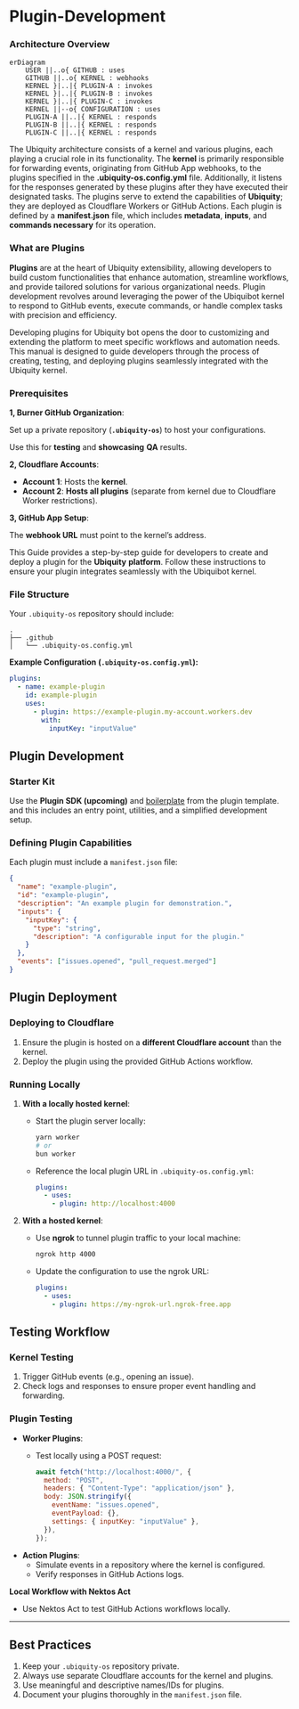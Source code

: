 # Plugin-Development

### **Architecture Overview**

```mermaid
erDiagram
    USER ||..o{ GITHUB : uses
    GITHUB ||..o{ KERNEL : webhooks
    KERNEL }|..|{ PLUGIN-A : invokes
    KERNEL }|..|{ PLUGIN-B : invokes
    KERNEL }|..|{ PLUGIN-C : invokes
    KERNEL ||--o{ CONFIGURATION : uses
    PLUGIN-A ||..|{ KERNEL : responds
    PLUGIN-B ||..|{ KERNEL : responds
    PLUGIN-C ||..|{ KERNEL : responds
```

The Ubiquity architecture consists of a kernel and various plugins, each playing a crucial role in its functionality. The **kernel** is primarily responsible for forwarding events, originating from GitHub App webhooks, to the plugins specified in the **.ubiquity-os.config.yml** file. Additionally, it listens for the responses generated by these plugins after they have executed their designated tasks. The plugins serve to extend the capabilities of **Ubiquity**; they are deployed as Cloudflare Workers or GitHub Actions. Each plugin is defined by a **manifest.json** file, which includes **metadata**, **inputs**, and **commands necessary** for its operation.

### What are Plugins

**Plugins** are at the heart of Ubiquity extensibility, allowing developers to build custom functionalities that enhance automation, streamline workflows, and provide tailored solutions for various organizational needs. Plugin development revolves around leveraging the power of the Ubiquibot kernel to respond to GitHub events, execute commands, or handle complex tasks with precision and efficiency.

Developing plugins for Ubiquity bot opens the door to customizing and extending the platform to meet specific workflows and automation needs. This manual is designed to guide developers through the process of creating, testing, and deploying plugins seamlessly integrated with the Ubiquity kernel.

### **Prerequisites**

**1, Burner GitHub Organization**:

Set up a private repository (**`.ubiquity-os`**) to host your configurations.

Use this for **testing** and **showcasing** **QA** results.

**2, Cloudflare Accounts**:

* **Account 1**: Hosts the **kernel**.
* **Account 2**: **Hosts all plugins** (separate from kernel due to Cloudflare Worker restrictions).

**3, GitHub App Setup**:

The **webhook URL** must point to the kernel’s address.

This Guide provides a step-by-step guide for developers to create and deploy a plugin for the **Ubiquity** **platform**. Follow these instructions to ensure your plugin integrates seamlessly with the Ubiquibot kernel.

### **File Structure**

Your `.ubiquity-os` repository should include:

```plaintext
.
├── .github
│   └── .ubiquity-os.config.yml
```

**Example Configuration (`.ubiquity-os.config.yml`):**

```yaml
plugins:
  - name: example-plugin
    id: example-plugin
    uses:
      - plugin: https://example-plugin.my-account.workers.dev
        with:
          inputKey: "inputValue"
```

## **Plugin Development**

### **Starter Kit**

Use the **Plugin SDK (upcoming)** and [boilerplate](https://github.com/ubiquity-os/plugin-template) from the plugin template. and this includes an entry point, utilities, and a simplified development setup.

### **Defining Plugin Capabilities**

Each plugin must include a `manifest.json` file:

```json
{
  "name": "example-plugin",
  "id": "example-plugin",
  "description": "An example plugin for demonstration.",
  "inputs": {
    "inputKey": {
      "type": "string",
      "description": "A configurable input for the plugin."
    }
  },
  "events": ["issues.opened", "pull_request.merged"]
}
```

## **Plugin Deployment**

### **Deploying to Cloudflare**

1. Ensure the plugin is hosted on a **different Cloudflare account** than the kernel.
2. Deploy the plugin using the provided GitHub Actions workflow.

### **Running Locally**

1. **With a locally hosted kernel**:
   *   Start the plugin server locally:

       ```bash
       yarn worker
       # or
       bun worker
       ```
   *   Reference the local plugin URL in `.ubiquity-os.config.yml`:

       ```yaml
       plugins:
         - uses:
           - plugin: http://localhost:4000
       ```
2. **With a hosted kernel**:
   *   Use **ngrok** to tunnel plugin traffic to your local machine:

       ```bash
       ngrok http 4000
       ```
   *   Update the configuration to use the ngrok URL:

       ```yaml
       plugins:
         - uses:
           - plugin: https://my-ngrok-url.ngrok-free.app
       ```

## **Testing Workflow**

### **Kernel Testing**

1. Trigger GitHub events (e.g., opening an issue).
2. Check logs and responses to ensure proper event handling and forwarding.

### **Plugin Testing**

* **Worker Plugins**:
  *   Test locally using a POST request:

      ```javascript
      await fetch("http://localhost:4000/", {
        method: "POST",
        headers: { "Content-Type": "application/json" },
        body: JSON.stringify({
          eventName: "issues.opened",
          eventPayload: {},
          settings: { inputKey: "inputValue" },
        }),
      });
      ```
* **Action Plugins**:
  * Simulate events in a repository where the kernel is configured.
  * Verify responses in GitHub Actions logs.

**Local Workflow with Nektos Act**

* Use Nektos Act to test GitHub Actions workflows locally.

***

## **Best Practices**

1. Keep your `.ubiquity-os` repository private.
2. Always use separate Cloudflare accounts for the kernel and plugins.
3. Use meaningful and descriptive names/IDs for plugins.
4. Document your plugins thoroughly in the `manifest.json` file.
